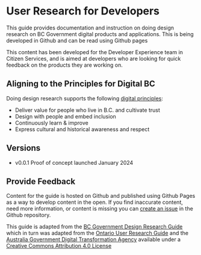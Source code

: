 # User Research for Developers
This guide provides documentation and instruction on doing design research on BC Government digital products and applications. This is being developed in Github and can be read using Github pages

This content has been developed for the Developer Experience team in Citizen Services, and is aimed at developers who are looking for quick feedback on the products they are working on.  

## Aligning to the Principles for Digital BC

Doing design research supports the following [digital principles](https://github.com/bcgov/digital-principles):

- Deliver value for people who live in B.C. and cultivate trust
- Design with people and embed inclusion
- Continuously learn & improve
- Express cultural and historical awareness and respect

## Versions
- v0.0.1 Proof of concept launched January 2024

## Provide Feedback

Content for the guide is hosted on Github and published using Github Pages as a way to develop content in the open. If you find inaccurate content, need more information, or content is missing you can [create an issue](https://github.com/bcgov/design-research-guide/issues/new/choose) in the Github repository.

This guide is adapted from the [BC Government Design Research Guide](https://github.com/bcgov/design-research-guide) which in turn was adapted from the [Ontario User Research Guide](https://www.ontario.ca/page/design-research-guide) and the [Australia Government Digital Transformation Agency](https://www.dta.gov.au/help-and-advice/build-and-improve-services/user-research) available under a [Creative Commons Attribution 4.0 License](http://creativecommons.org/licenses/by/4.0/)
